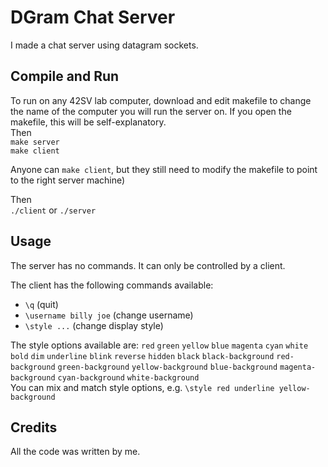 # DGram Chat Server

I made a chat server using datagram sockets.  

## Compile and Run

To run on any 42SV lab computer, download and edit makefile to change the name of the computer you will run the server on. If you open the makefile, this will be self-explanatory.  
Then   
`make server`   
`make client`  
  
Anyone can `make client`, but they still need to modify the makefile to point to the right server machine)  

Then  
`./client` or `./server`  

## Usage

The server has no commands. It can only be controlled by a client.  

The client has the following commands available:  
 - `\q`                     (quit)
 - `\username billy joe`     (change username)
 - `\style ...`              (change display style)

 The style options available are: `red` `green` `yellow` `blue` `magenta` `cyan` `white` `bold` `dim` `underline` `blink` `reverse` `hidden` `black` `black-background` `red-background` `green-background` `yellow-background` `blue-background` `magenta-background` `cyan-background` `white-background`  
 You can mix and match style options, e.g. `\style red underline yellow-background`  

## Credits

All the code was written by me.
